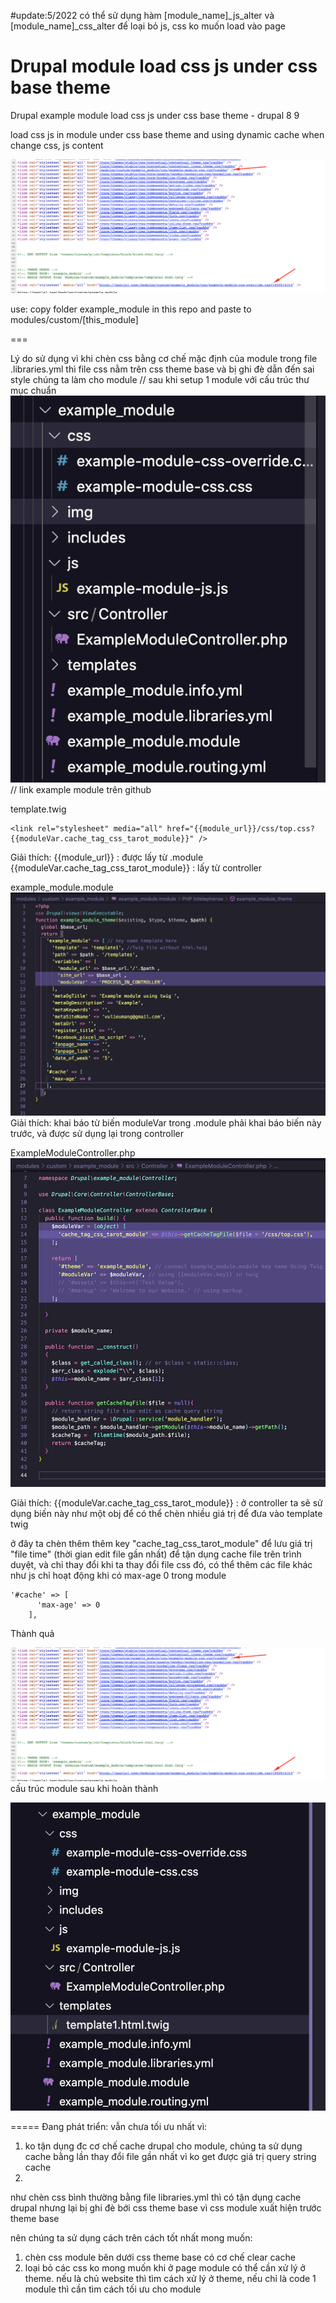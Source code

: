 #update:5/2022
có thể sử dụng hàm [module_name]_js_alter và [module_name]_css_alter để loại bỏ js, css ko muốn load vào page
# Drupal module load css js under css base theme
 Drupal example module load css js under css base theme - drupal 8 9

load css js in module under css base theme and using dynamic cache when change css, js content

![alt text](screen.png)

use: copy folder example_module in this repo and paste to modules/custom/[this_module]

===

Lý do sử dụng vì khi chèn css bằng cơ chế mặc định của module trong file  .libraries.yml thì file css nằm trên css theme base và bị ghi đè dẫn đến sai style chúng ta làm cho module
// sau khi setup 1 module với cấu trúc thư mục chuẩn
![alt text](1.png)
// link example module trên github


template.twig

```
<link rel="stylesheet" media="all" href="{{module_url}}/css/top.css?{{moduleVar.cache_tag_css_tarot_module}}" />
```



Giải thích:
{{module_url}} : được lấy từ .module
{{moduleVar.cache_tag_css_tarot_module}} : lấy từ controller

example_module.module
![alt text](2.png)
Giải thích:
khai báo từ biến moduleVar trong .module 
phải khai báo biến này trước, và được sử dụng lại trong controller

ExampleModuleController.php
![alt text](3.png)

Giải thích:
{{moduleVar.cache_tag_css_tarot_module}} : 
ở controller ta sẽ sử dụng biến này như một obj để có thể chèn nhiều giá trị để đưa vào template twig

ở đây ta chèn thêm thêm key "cache_tag_css_tarot_module" để lưu giá trị "file time"  (thời gian edit file gần nhất) để tận dụng cache file trên trình duyệt, và chỉ thay đổi khi ta thay đổi file css đó, có thể thêm các file khác như js
chỉ hoạt động khi có max-age 0 trong module
```
'#cache' => [
      'max-age' => 0
    ],
```
Thành quả

![alt text](screen.png)
cấu trúc module sau khi hoàn thành

![alt text](4.png)


=====
Đang  phát triển:
vẫn chưa tối ưu nhất vì:
1. ko tận dụng đc cơ chế cache drupal cho module, chúng ta sử dụng cache bằng lần thay đổi file gần nhất vì ko get được giá trị query string cache
2. 
như chèn css bình thường bằng file libraries.yml thì có tận dụng cache drupal nhưng lại bị ghi đè bới css theme base vì css module xuất hiện trước theme base

nên chúng ta sử dụng cách trên
cách tốt nhất mong muốn:
1. chèn css module bên dưới css theme base có cơ chế clear cache
2. loại bỏ các css ko mong muốn khi ở page module
có thể cần xử lý ở theme.
nếu là chủ website thì tìm cách xử lý ở theme,
nếu chỉ là code 1 module thì cần tìm cách tối ưu cho module
